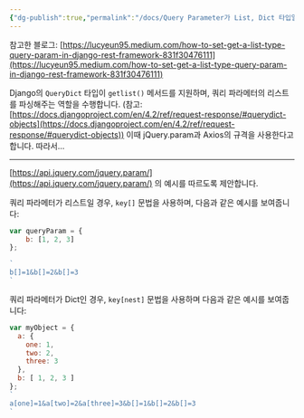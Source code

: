 ```yaml
---
{"dg-publish":true,"permalink":"/docs/Query Parameter가 List, Dict 타입일 경우/","title":"Query Parameter가 List, Dict 타입일 경우"}
---
```


참고한 블로그: [https://lucyeun95.medium.com/how-to-set-get-a-list-type-query-param-in-django-rest-framework-831f30476111](https://lucyeun95.medium.com/how-to-set-get-a-list-type-query-param-in-django-rest-framework-831f30476111)

Django의 `QueryDict` 타입이 `getlist()` 메서드를 지원하며, 쿼리 파라메터의 리스트를 파싱해주는 역할을 수행합니다. (참고: [https://docs.djangoproject.com/en/4.2/ref/request-response/#querydict-objects](https://docs.djangoproject.com/en/4.2/ref/request-response/#querydict-objects)) 이때 jQuery.param과 Axios의 규격을 사용한다고 합니다. 따라서…

---

[https://api.jquery.com/jquery.param/](https://api.jquery.com/jquery.param/) 의 예시를 따르도록 제안합니다.

쿼리 파라메터가 리스트일 경우, `key[]` 문법을 사용하며, 다음과 같은 예시를 보여줍니다:

```jsx
var queryParam = {
	b: [1, 2, 3]
};

`
b[]=1&b[]=2&b[]=3
`
```

쿼리 파라메터가 Dict인 경우, `key[nest]` 문법을 사용하며 다음과 같은 예시를 보여줍니다:

```jsx
var myObject = {
  a: {
    one: 1,
    two: 2,
    three: 3
  },
  b: [ 1, 2, 3 ]
};
`
a[one]=1&a[two]=2&a[three]=3&b[]=1&b[]=2&b[]=3
`
```

